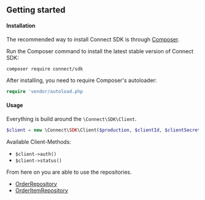## Getting started

#### Installation
The recommended way to install Connect SDK is through [Composer][Composer].

Run the Composer command to install the latest stable version of Connect SDK:

```
composer require connect/sdk
```

After installing, you need to require Composer's autoloader:

```php
require 'vendor/autoload.php
```
#### Usage

Everything is build around the `\Connect\SDK\Client`.

```php
$client = new \Connect\SDK\Client($production, $clientId, $clientSecret)
```
Available Client-Methods:
- `$client->auth()`
- `$client->status()`

From here on you are able to use the repositories.

- [OrderRepository][orderRepository]
- [OrderItemRepository][orderItemRepository]


[Composer]: https://getcomposer.org/
[orderRepository]: Repositories/OrderRepository.md
[orderItemRepository]: Repositories/OrderItemRepository.md
